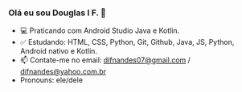 ### Olá eu sou Douglas I F. 👋

- 💻 Praticando com Android Studio  Java e Kotlin. 
- ✅    Estudando: HTML, CSS, Python, Git, Github, Java, JS, Python, Android nativo e Kotlin.                            
- 📫 Contate-me no email: difnandes07@gmail.com / difnandes@yahoo.com.br
- Pronouns: ele/dele
